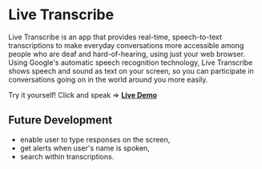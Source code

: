 # Live Transcribe
Live Transcribe is an app that provides real-time, speech-to-text transcriptions to make everyday conversations more accessible among people who are deaf 
and hard-of-hearing, using just your web browser. Using Google's automatic speech recognition technology, Live Transcribe shows speech and sound 
as text on your screen, so you can participate in conversations going on in the world around you more easily.  

Try it yourself! Click and speak => [**Live Demo**](https://mariiaromaniuk.github.io/Live-Transcribe/)  

## Future Development
- enable user to type responses on the screen, 
- get alerts when user's name is spoken, 
- search within transcriptions.
